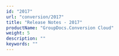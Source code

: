 ```yaml
---
id: "2017"
url: "conversion/2017"
title: "Release Notes - 2017"
productName: "GroupDocs.Conversion Cloud"
weight: 5
description: ""
keywords: ""
---
```

